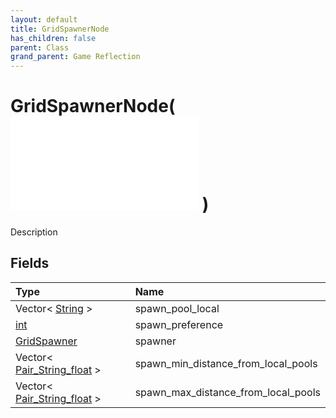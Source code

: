 ```yaml
---
layout: default
title: GridSpawnerNode
has_children: false
parent: Class
grand_parent: Game Reflection
---
```

# GridSpawnerNode( ![ BehaviourNode ](/game-reflection/classes/behaviour_node.md) )
Description 

## Fields
| Type | Name |
|:-------------|:--------------|
| Vector< [String](/game-reflection/components/string.md) > | spawn_pool_local |
| [int](/game-reflection/enums/int.md) | spawn_preference |
| [GridSpawner](/game-reflection/classes/grid_spawner.md) | spawner |
| Vector< [Pair_String_float](/game-reflection/classes/pair__string_float.md) > | spawn_min_distance_from_local_pools |
| Vector< [Pair_String_float](/game-reflection/classes/pair__string_float.md) > | spawn_max_distance_from_local_pools |
